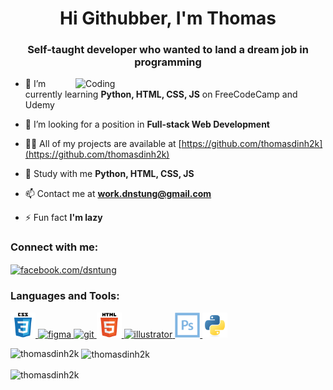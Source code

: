 <h1 align="center">Hi Githubber, I'm Thomas</h1>
<h3 align="center">Self-taught developer who wanted to land a dream job in programming</h3>
<img src="https://www.freecodecamp.org/news/content/images/2022/11/hire-full-stack-developers1546507474317-1.gif" align="right" alt="Coding" width="400">

- 🌱 I’m currently learning **Python, HTML, CSS, JS** on FreeCodeCamp and Udemy

- 🤝 I’m looking for a position in **Full-stack Web Development**

- 👨‍💻 All of my projects are available at [https://github.com/thomasdinh2k](https://github.com/thomasdinh2k)

- 💬 Study with me **Python, HTML, CSS, JS**

- 📫 Contact me at **work.dnstung@gmail.com**

- ⚡ Fun fact **I'm lazy**

<h3 align="left">Connect with me:</h3>
<p align="left">
<a href="https://fb.com/facebook.com/dsntung" target="blank"><img align="center" src="https://raw.githubusercontent.com/rahuldkjain/github-profile-readme-generator/master/src/images/icons/Social/facebook.svg" alt="facebook.com/dsntung" height="30" width="40" /></a>
</p>

<h3 align="left">Languages and Tools:</h3>
<p align="left"> <a href="https://www.w3schools.com/css/" target="_blank" rel="noreferrer"> <img src="https://raw.githubusercontent.com/devicons/devicon/master/icons/css3/css3-original-wordmark.svg" alt="css3" width="40" height="40"/> </a> <a href="https://www.figma.com/" target="_blank" rel="noreferrer"> <img src="https://www.vectorlogo.zone/logos/figma/figma-icon.svg" alt="figma" width="40" height="40"/> </a> <a href="https://git-scm.com/" target="_blank" rel="noreferrer"> <img src="https://www.vectorlogo.zone/logos/git-scm/git-scm-icon.svg" alt="git" width="40" height="40"/> </a> <a href="https://www.w3.org/html/" target="_blank" rel="noreferrer"> <img src="https://raw.githubusercontent.com/devicons/devicon/master/icons/html5/html5-original-wordmark.svg" alt="html5" width="40" height="40"/> </a> <a href="https://www.adobe.com/in/products/illustrator.html" target="_blank" rel="noreferrer"> <img src="https://www.vectorlogo.zone/logos/adobe_illustrator/adobe_illustrator-icon.svg" alt="illustrator" width="40" height="40"/> </a> <a href="https://www.photoshop.com/en" target="_blank" rel="noreferrer"> <img src="https://raw.githubusercontent.com/devicons/devicon/master/icons/photoshop/photoshop-line.svg" alt="photoshop" width="40" height="40"/> </a> <a href="https://www.python.org" target="_blank" rel="noreferrer"> <img src="https://raw.githubusercontent.com/devicons/devicon/master/icons/python/python-original.svg" alt="python" width="40" height="40"/> </a> </p>

<p><img align="left" src="https://github-readme-stats.vercel.app/api/top-langs?username=thomasdinh2k&show_icons=true&locale=en&layout=compact" alt="thomasdinh2k" /></p>

<p>&nbsp;<img align="center" src="https://github-readme-stats.vercel.app/api?username=thomasdinh2k&show_icons=true&locale=en" alt="thomasdinh2k" /></p>

<p><img align="center" src="https://github-readme-streak-stats.herokuapp.com/?user=thomasdinh2k&" alt="thomasdinh2k" /></p>
